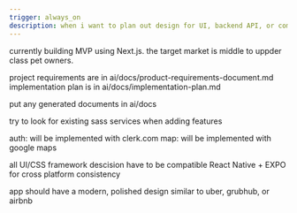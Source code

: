 ```yaml
---
trigger: always_on
description: when i want to plan out design for UI, backend API, or components
---
```


<project>
currently building MVP using Next.js.
the target market is middle to uppder class pet owners.

project requirements are in ai/docs/product-requirements-document.md
implementation plan is in ai/docs/implementation-plan.md

put any generated documents in ai/docs
<project>

<features>
try to look for existing sass services when adding features

auth: will be implemented with clerk.com
map: will be implemented with google maps
<features>

<ui>
all UI/CSS framework descision have to be compatible React Native + EXPO for cross platform consistency

app should have a modern, polished design similar to uber, grubhub, or airbnb
<ui>